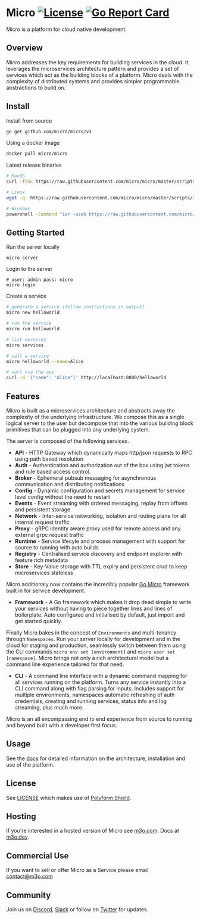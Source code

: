 # Micro [![License](https://img.shields.io/badge/license-polyform:shield-blue)](https://polyformproject.org/licenses/shield/1.0.0/) [![Go Report Card](https://goreportcard.com/badge/micro/micro)](https://goreportcard.com/report/github.com/micro/micro)

Micro is a platform for cloud native development.

## Overview

Micro addresses the key requirements for building services in the cloud. It leverages the microservices
architecture pattern and provides a set of services which act as the building blocks of a platform. Micro deals
with the complexity of distributed systems and provides simpler programmable abstractions to build on. 

## Install

Install from source

```sh
go get github.com/micro/micro/v3
```

Using a docker image

```sh
docker pull micro/micro
```

Latest release binaries

```sh
# MacOS
curl -fsSL https://raw.githubusercontent.com/micro/micro/master/scripts/install.sh | /bin/bash

# Linux
wget -q  https://raw.githubusercontent.com/micro/micro/master/scripts/install.sh -O - | /bin/bash

# Windows
powershell -Command "iwr -useb https://raw.githubusercontent.com/micro/micro/master/scripts/install.ps1 | iex"
```

## Getting Started

Run the server locally

```
micro server
```

Login to the server

```
# user: admin pass: micro
micro login
```

Create a service

```sh
# generate a service (follow instructions in output)
micro new helloworld

# run the service
micro run helloworld

# list services
micro services

# call a service
micro helloworld --name=Alice

# curl via the api
curl -d '{"name": "Alice"}' http://localhost:8080/helloworld
```

## Features

Micro is built as a microservices architecture and abstracts away the complexity of the underlying infrastructure. We compose 
this as a single logical server to the user but decompose that into the various building block primitives that can be plugged 
into any underlying system. 

The server is composed of the following services.

- **API** - HTTP Gateway which dynamically maps http/json requests to RPC using path based resolution
- **Auth** - Authentication and authorization out of the box using jwt tokens and rule based access control.
- **Broker** - Ephemeral pubsub messaging for asynchronous communication and distributing notifications
- **Config** - Dynamic configuration and secrets management for service level config without the need to restart
- **Events** - Event streaming with ordered messaging, replay from offsets and persistent storage
- **Network** - Inter-service networking, isolation and routing plane for all internal request traffic
- **Proxy** - gRPC identity aware proxy used for remote access and any external grpc request traffic
- **Runtime** - Service lifecyle and process management with support for source to running with auto builds
- **Registry** - Centralised service discovery and endpoint explorer with feature rich metadata
- **Store** - Key-Value storage with TTL expiry and persistent crud to keep microservices stateless

Micro additionaly now contains the incredibly popular [Go Micro](https://github.com/asim/go-micro) framework built in for service development.

- **Framework** - A Go framework which makes it drop dead simple to write your services without having to piece together lines 
and lines of boilerplate. Auto configured and initialised by default, just import and get started quickly.

Finally Micro bakes in the concept of `Environments` and multi-tenancy through `Namespaces`. Run your server locally for 
development and in the cloud for staging and production, seamlessly switch between them using the CLI commands `micro env set [environment]` 
and `micro user set [namespace]`. Micro brings not only a rich architectural model but a command line experience tailored for that 
need.

- **CLI** - A command line interface with a dynamic command mapping for all services running on the platform. Turns any 
service instantly into a CLI command along with flag parsing for inputs. Includes support for multiple environments, namespaces 
automatic refreshing of auth credentials, creating and running services, status info and log streaming, plus much more.

Micro is an all encompassing end to end experience from source to running and beyond built with a developer first focus.

## Usage

See the [docs](https://m3o.org) for detailed information on the architecture, installation and use of the platform.

## License

See [LICENSE](LICENSE) which makes use of [Polyform Shield](https://polyformproject.org/licenses/shield/1.0.0/).

## Hosting

If you're interested in a hosted version of Micro see [m3o.com](https://m3o.com). Docs at [m3o.dev](https://m3o.dev).

## Commercial Use

If you want to sell or offer Micro as a Service please email [contact@m3o.com](mailto:contact@m3o.com)

## Community

Join us on [Discord](https://discord.gg/hbmJEct), [Slack](https://slack.micro.mu) or follow on [Twitter](https://twitter.com/microhq) for updates.
